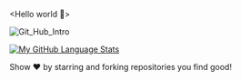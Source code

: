 <Hello world 👋>

![Git_Hub_Intro](https://github.com/DikshaMakkar/About_Me/assets/62770475/e003f841-191c-4249-8014-e384960aac85)

[![My GitHub Language Stats](https://github-readme-stats.vercel.app/api/top-langs/?username=DikshaMakkar&langs_count=5&theme=tokyonight)]()

Show ❤️ by starring and forking repositories you find good!

